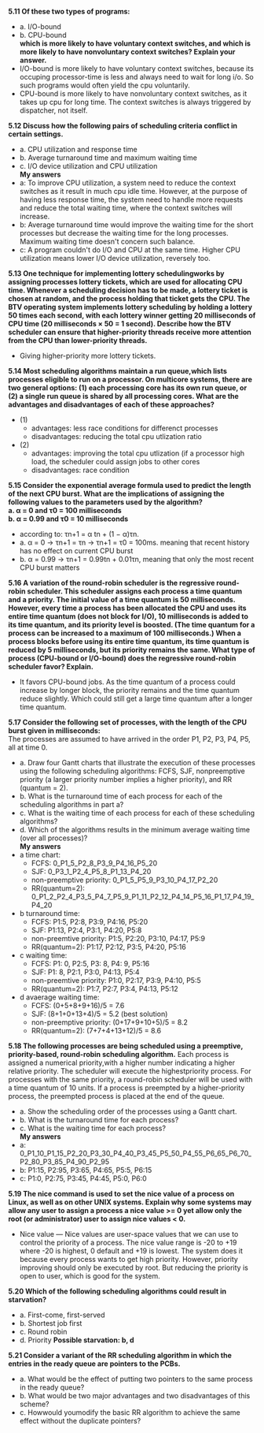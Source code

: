 **5.11 Of these two types of programs:**
- a. I/O-bound
- b. CPU-bound
<br>**which is more likely to have voluntary context switches, and which is more likely to have nonvoluntary context switches? Explain your answer.**<br>
- I/O-bound is more likely to have voluntary context switches, because its occuping processor-time is less and always need to wait for long i/o. So such programs would often yield the cpu voluntarily.
- CPU-bound is more likely to have nonvoluntary context switches, as it takes up cpu for long time. The context switches is always triggered by dispatcher, not itself.

**5.12 Discuss how the following pairs of scheduling criteria conflict in certain settings.**
- a. CPU utilization and response time
- b. Average turnaround time and maximum waiting time
- c. I/O device utilization and CPU utilization
<br>**My answers**<br>
- a: To improve CPU utilization, a system need to reduce the context switches as it result in much cpu idle time. However, at the purpose of having less response time, the system need to handle more requests and reduce the total waiting time, where the context switches will increase.
- b: Average turnaround time would improve the waiting time for the short processes but decrease the waiting time for the long processes. Maximum waiting time doesn't concern such balance.
- c: A program couldn't do I/O and CPU at the same time. Higher CPU utilization means lower I/O device utilization, reversely too.

**5.13 One technique for implementing lottery schedulingworks by assigning processes lottery tickets, which are used for allocating CPU time. Whenever a scheduling decision has to be made, a lottery ticket is chosen at random, and the process holding that ticket gets the CPU. The BTV operating system implements lottery scheduling by holding a lottery 50 times each second, with each lottery winner getting 20 milliseconds of CPU time (20 milliseconds × 50 = 1 second). Describe how the BTV scheduler can ensure that higher-priority threads receive more attention from the CPU than lower-priority threads.**
- Giving higher-priority more lottery tickets.

**5.14 Most scheduling algorithms maintain a run queue,which lists processes eligible to run on a processor. On multicore systems, there are two general options: (1) each processing core has its own run queue, or (2) a single run queue is shared by all processing cores. What are the advantages and disadvantages of each of these approaches?**
- (1) 
  - advantages: less race conditions for differenct processes
  - disadvantages: reducing the total cpu utlization ratio
- (2)
  - advantages: improving the total cpu utlization (if a processor high load, the scheduler could assign jobs to other cores
  - disadvantages: race condition

**5.15 Consider the exponential average formula used to predict the length of the next CPU burst. What are the implications of assigning the following values to the parameters used by the algorithm?
<br>a. α = 0 and τ0 = 100 milliseconds
<br>b. α = 0.99 and τ0 = 10 milliseconds**
- according to:  τn+1 = α tn + (1 − α)τn.
- a. α = 0 -> τn+1 = τn -> τn+1 = τ0 = 100ms. meaning that recent history has no effect on current CPU burst
- b. α = 0.99 -> τn+1 = 0.99tn + 0.01τn, meaning that only the most recent CPU burst matters

**5.16 A variation of the round-robin scheduler is the regressive round-robin scheduler. This scheduler assigns each process a time quantum and a priority. The initial value of a time quantum is 50 milliseconds. However, every time a process has been allocated the CPU and uses its entire time quantum (does not block for I/O), 10 milliseconds is added to its time quantum, and its priority level is boosted. (The time quantum for a process can be increased to a maximum of 100 milliseconds.) When a process blocks before using its entire time quantum, its time quantum is reduced by 5 milliseconds, but its priority remains the same. What type of process (CPU-bound or I/O-bound) does the regressive round-robin scheduler favor? Explain.**
- It favors CPU-bound jobs. As the time quantum of a process could increase by longer block, the priority remains and the time quantum reduce slightly. Which could still get a large time quantum after a longer time quantum.

**5.17 Consider the following set of processes, with the length of the CPU burst given in milliseconds:**
<br>The processes are assumed to have arrived in the order P1, P2, P3, P4, P5, all at time 0.
- a. Draw four Gantt charts that illustrate the execution of these processes using the following scheduling algorithms: FCFS, SJF, nonpreemptive priority (a larger priority number implies a higher priority), and RR (quantum = 2).
- b. What is the turnaround time of each process for each of the scheduling algorithms in part a?
- c. What is the waiting time of each process for each of these scheduling algorithms?
- d. Which of the algorithms results in the minimum average waiting time (over all processes)?
<br>**My answers**
- a time chart:
  - FCFS: 0_P1_5_P2_8_P3_9_P4_16_P5_20
  - SJF: 0_P3_1_P2_4_P5_8_P1_13_P4_20
  - non-preemptive priority: 0_P1_5_P5_9_P3_10_P4_17_P2_20
  - RR(quantum=2): 0_P1_2_P2_4_P3_5_P4_7_P5_9_P1_11_P2_12_P4_14_P5_16_P1_17_P4_19_P4_20
- b turnaround time:
  - FCFS: P1:5, P2:8, P3:9, P4:16, P5:20
  - SJF: P1:13, P2:4, P3:1, P4:20, P5:8
  - non-preemtive priority: P1:5, P2:20, P3:10, P4:17, P5:9
  - RR(quantum=2):  P1:17, P2:12, P3:5, P4:20, P5:16
- c waiting time:
  - FCFS: P1: 0, P2:5, P3: 8, P4: 9, P5:16
  - SJF: P1: 8, P2:1, P3:0, P4:13, P5:4
  - non-preemtive priority: P1:0, P2:17, P3:9, P4:10, P5:5
  - RR(quantum=2): P1:7, P2:7, P3:4, P4:13, P5:12
- d avaerage waiting time:
  - FCFS: (0+5+8+9+16)/5 = 7.6
  - SJF: (8+1+0+13+4)/5 = 5.2 (best solution)
  - non-preemptive priority: (0+17+9+10+5)/5 = 8.2
  - RR(quantum=2): (7+7+4+13+12)/5 = 8.6

**5.18 The following processes are being scheduled using a preemptive, priority-based, round-robin scheduling algorithm.**
Each process is assigned a numerical priority,with a higher number indicating a higher relative priority. The scheduler will execute the highestpriority process. For processes with the same priority, a round-robin scheduler will be used with a time quantum of 10 units. If a process is preempted by a higher-priority process, the preempted process is placed at the end of the queue.
- a. Show the scheduling order of the processes using a Gantt chart.
- b. What is the turnaround time for each process?
- c. What is the waiting time for each process?
<br>**My answers**
- a: 0_P1_10_P1_15_P2_20_P3_30_P4_40_P3_45_P5_50_P4_55_P6_65_P6_70_P2_80_P3_85_P4_90_P2_95
- b: P1:15, P2:95, P3:65, P4:65, P5:5, P6:15
- c: P1:0, P2:75, P3:45, P4:45, P5:0, P6:0 

**5.19 The nice command is used to set the nice value of a process on Linux, as well as on other UNIX systems. Explain why some systems may allow any user to assign a process a nice value >= 0 yet allow only the root (or administrator) user to assign nice values < 0.**
- Nice value — Nice values are user-space values that we can use to control the priority of a process. The nice value range is -20 to +19 where -20 is highest, 0 default and +19 is lowest. The system does it because every process wants to get high priority. However, priority improving should only be executed by root. But reducing the priority is open to user, which is good for the system.

**5.20 Which of the following scheduling algorithms could result in starvation?**
- a. First-come, first-served
- b. Shortest job first
- c. Round robin
- d. Priority
**Possible starvation: b, d**

**5.21 Consider a variant of the RR scheduling algorithm in which the entries in the ready queue are pointers to the PCBs.**
- a. What would be the effect of putting two pointers to the same process in the ready queue?
- b. What would be two major advantages and two disadvantages of this scheme?
- c. Howwould youmodify the basic RR algorithm to achieve the same effect without the duplicate pointers?
